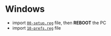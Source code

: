 # Windows

- import [`00-setup.reg`](00-setup.reg) file, then **REBOOT** the PC
- import [`10-prefs.reg`](10-prefs.reg) file
